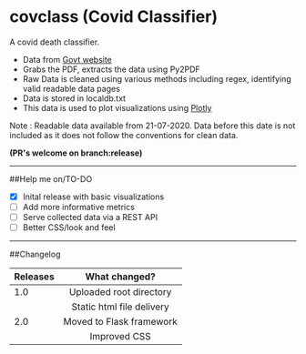 # covclass (Covid Classifier)
A covid death classifier.
- Data from [Govt website](https://covid19.karnataka.gov.in/english)
- Grabs the PDF, extracts the data using Py2PDF
- Raw Data is cleaned using various methods including regex, identifying valid readable data pages
- Data is stored in localdb.txt
- This data is used to plot visualizations using [Plotly](https://plotly.com/)

Note : Readable data available from 21-07-2020. Data before this date is not included as it does not follow the conventions for clean data.

**(PR's welcome on branch:release)**
***
##Help me on/TO-DO

- [x] Inital release with basic visualizations
- [ ] Add more informative metrics
- [ ] Serve collected data via a REST API
- [ ] Better CSS/look and feel
***
##Changelog

| Releases      | What changed?                   |
| ------------- |:-------------------------------:|
| 1.0           |  Uploaded root directory        |
|               |  Static html file delivery      |
| 2.0           |  Moved to Flask framework       |
|               |  Improved CSS                   |
